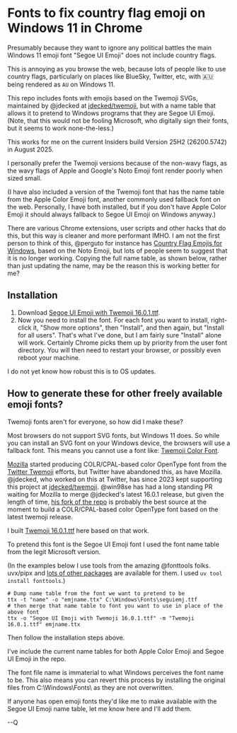 # Fonts to fix country flag emoji on Windows 11 in Chrome

Presumably because they want to ignore any political battles the main Windows 11 emoji font "Segoe UI Emoji" does not include country flags.

This is annoying as you browse the web, because lots of people like to use country flags, particularly on places like BlueSky, Twitter, etc, with 🇦🇺 being rendered as `AU` on Windows 11.

This repo includes fonts with emojis based on the Twemoji SVGs, maintained by @jdecked at [jdecked/twemoji](https://github.com/jdecked/twemoji), but with a name table that allows it to pretend to Windows programs that they are Segoe UI Emoji. (Note, that this would not be fooling Microsoft, who digitally sign their fonts, but it seems to work none-the-less.)

This works for me on the current Insiders build Version 25H2 (26200.5742) in August 2025.

I personally prefer the Twemoji versions because of the non-wavy flags, as the wavy flags of Apple and Google's Noto Emoji font render poorly when sized small.

(I have also included a version of the Twemoji font that has the name table from the Apple Color Emoji font, another commonly used fallback font on the web. Personally, I have both installed, but if you don't have Apple Color Emoji it should always fallback to Segoe UI Emoji on Windows anyway.)

There are various Chrome extensions, user scripts and other hacks that do this, but this way is cleaner and more performant IMHO. I am not the first person to think of this, @perguto for instance has [Country Flag Emojis for Windows](https://github.com/perguto/Country-Flag-Emojis-for-Windows), based on the Noto Emoji, but lots of people seem to suggest that it is no longer working. Copying the full name table, as shown below, rather than just updating the name, may be the reason this is working better for me?

## Installation

1.  Download [Segoe UI Emoji with Twemoji 16.0.1.ttf](Segoe%20UI%20Emoji%20with%20Twemoji%2016.0.1.ttf).
2.  Now you need to install the font. For each font you want to install, right-click it, "Show more options", then "Install", and then again, but "Install for all users". That's what I've done, but I am fairly sure "Install" alone will work. Certainly Chrome picks them up by priority from the user font directory. You will then need to restart your browser, or possibly even reboot your machine.

I do not yet know how robust this is to OS updates.

## How to generate these for other freely available emoji fonts?

Twemoji fonts aren't for everyone, so how did I make these?

Most browsers do not support SVG fonts, but Windows 11 does. So while you can install an SVG font on your Windows device, the browsers will use a fallback font. This means you cannot use a font like: [Twemoji Color Font](https://github.com/13rac1/twemoji-color-font).

[Mozilla](https://github.com/mozilla/twemoji-colr) started producing COLR/CPAL-based color OpenType font from the [Twitter Twemoji](https://twitter.github.io/twemoji/) efforts, but Twitter have abandoned this, as have Mozilla. @jdecked, who worked on this at Twitter, has since 2023 kept supporting this project at [jdecked/twemoji](https://github.com/jdecked/twemoji). @win98se has had a long standing PR waiting for Mozilla to merge @jdecked's latest 16.0.1 release, but given the length of time, [his fork of the repo](https://github.com/win98se/twemoji-colr) is probably the best source at the moment to build a COLR/CPAL-based color OpenType font based on the latest twemoji release.

I built [Twemoji 16.0.1.ttf](Twemoji%2016.0.1.ttf) here based on that work.

To pretend this font is the Segoe UI Emoji font I used the font name table from the legit Microsoft version.

(In the examples below I use tools from the amazing @fonttools folks. uvx/pipx and [lots of other packages](https://github.com/fonttools/fonttools?tab=readme-ov-file#installation) are available for them. I used `uv tool install fonttools`.)

```
# Dump name table from the font we want to pretend to be
ttx -t "name" -o "emjname.ttx" C:\Windows\Fonts\seguiemj.ttf
# then merge that name table to font you want to use in place of the above font
ttx -o "Segoe UI Emoji with Twemoji 16.0.1.ttf" -m "Twemoji 16.0.1.ttf" emjname.ttx
```

Then follow the installation steps above.

I've include the current name tables for both Apple Color Emoji and Segoe UI Emoji in the repo.

The font file name is immaterial to what Windows perceives the font name to be. This also means you can revert this process by installing the original files from C:\Windows\Fonts\ as they are not overwritten.

If anyone has open emoji fonts they'd like me to make available with the Segoe UI Emoji name table, let me know here and I'll add them.


--Q
